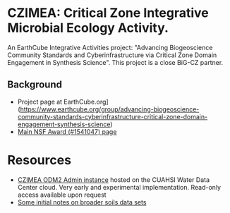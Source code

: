 # CZIMEA: Critical Zone Integrative Microbial Ecology Activity. 

An EarthCube Integrative Activities project: "Advancing Biogeoscience Community Standards and Cyberinfrastructure via Critical Zone Domain Engagement in Synthesis Science". This project is a close BiG-CZ partner.

## Background
- Project page at EarthCube.org](https://www.earthcube.org/group/advancing-biogeoscience-community-standards-cyberinfrastructure-critical-zone-domain-engagement-synthesis-science)
- [Main NSF Award (#1541047) page](https://www.nsf.gov/awardsearch/showAward?AWD_ID=1541047)

# Resources
- [CZIMEA ODM2 Admin instance](http://odm2admin.cuahsi.org/CZIMEA/CZIMEA) hosted on the CUAHSI Water Data Center cloud. Very early and experimental implementation. Read-only access available upon request
- [Some initial notes on broader soils data sets](GeneralSoilsData.md)
